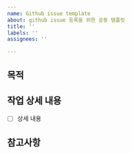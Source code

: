 ```yaml
---
name: Github issue template
about: github issue 등록을 위한 공동 템플릿
title: ''
labels: ''
assignees: ''

---
```


## 목적
> 
## 작업 상세 내용 
- [ ] 상세 내용
## 참고사항
